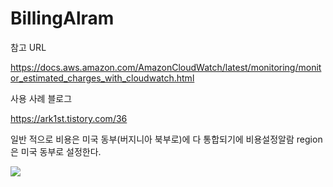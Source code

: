 # BillingAlram

참고 URL

https://docs.aws.amazon.com/AmazonCloudWatch/latest/monitoring/monitor_estimated_charges_with_cloudwatch.html

사용 사례 블로그

https://ark1st.tistory.com/36

일반 적으로 비용은 미국 동부(버지니아 북부로)에 다 통합되기에 비용설정알람 region은 미국 동부로 설정한다.


<img src="https://github.com/sm55555/Cloud/issues/3#issue-815124648">

